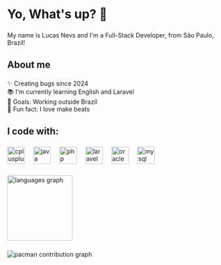 <h1 align="left">Yo, What's up? 👋</h1>

###

<p align="left">My name is Lucas Nevs and I'm a Full-Stack Developer, from São Paulo, Brazil!</p>

###

<h2 align="left">About me</h2>

###

<p align="left">✨ Creating bugs since 2024<br>📚 I'm currently learning English and Laravel<br>🎯 Goals: Working outside Brazil<br>🎲 Fun fact: I love make beats</p>

###

<h2 align="left">I code with:</h2>

###

<div align="left">
  <img src="https://cdn.jsdelivr.net/gh/devicons/devicon/icons/cplusplus/cplusplus-original.svg" height="40" alt="cplusplus logo"  />
  <img width="12" />
  <img src="https://cdn.jsdelivr.net/gh/devicons/devicon/icons/java/java-original.svg" height="40" alt="java logo"  />
  <img width="12" />
  <img src="https://cdn.jsdelivr.net/gh/devicons/devicon/icons/php/php-original.svg" height="40" alt="php logo"  />
  <img width="12" />
  <img src="https://cdn.jsdelivr.net/gh/devicons/devicon/icons/laravel/laravel-original.svg" height="40" alt="laravel logo"  />
  <img width="12" />
  <img src="https://cdn.jsdelivr.net/gh/devicons/devicon/icons/oracle/oracle-original.svg" height="40" alt="oracle logo"  />
  <img width="12" />
  <img src="https://cdn.jsdelivr.net/gh/devicons/devicon/icons/mysql/mysql-original.svg" height="40" alt="mysql logo"  />
</div>

###

<div align="left">
  <img src="https://github-readme-stats.vercel.app/api/top-langs?username=yonevxs&locale=en&hide_title=false&layout=compact&card_width=320&langs_count=5&theme=dracula&hide_border=false&order=2" height="150" alt="languages graph"  />
</div>

###

<picture>
  <source media="(prefers-color-scheme: dark)" srcset="https://raw.githubusercontent.com/yonevxs/yonevxs/output/pacman-contribution-graph-dark.svg">
  <source media="(prefers-color-scheme: light)" srcset="https://raw.githubusercontent.com/yonevxs/yonevxs/output/pacman-contribution-graph.svg">
  <img alt="pacman contribution graph" src="https://raw.githubusercontent.com/yonevxs/yonevxs/output/pacman-contribution-graph.svg">
</picture>

###
